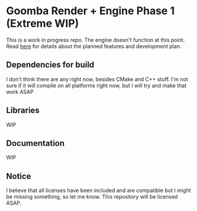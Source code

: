 # Goomba Render + Engine Phase 1 (Extreme WIP)
This is a work in progress repo. The engine doesn't function at this point.
Read [here](mgmt/details.md) for details about the planned features and development plan.

## Dependencies for build
I don't think there are any right now, besides CMake and C++ stuff.
I'm not sure if it will compile on all platforms right now, but I will try and make that work ASAP

## Libraries
WIP

## Documentation
WIP

## Notice
I believe that all licenses have been included and are compatible but I might be missing something, so let me know. This repository will be licensed ASAP.
